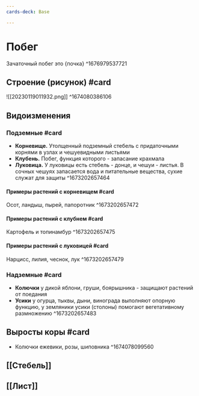```yaml
---
cards-deck: Base

---
```


# Побег

Зачаточный побег это {почка}
^1676979537721

## Строение (рисунок) #card 
![[20230119011932.png]]
^1674080386106

## Видоизменения  

### Подземные #card
- **Корневище.** Утолщенный подземный стебель с придаточными корнями в узлах и чешуевидными листьями
- **Клубень.** Побег, функция которого - запасание крахмала
- **Луковица.** У луковицы есть стебель - донце, и чешуи - листья. В сочных чешуях запасается вода и питательные вещества, сухие служат для защиты
^1673202657464

#### Примеры растений с корневищем #card 
Осот, ландыш, пырей, папоротник
^1673202657472

#### Примеры растений с клубнем #card 
Картофель и топинамбур
^1673202657475

#### Примеры растений с луковицей #card 
Нарцисс, лилия, чеснок, лук
^1673202657479

### Надземные #card
- **Колючки** у дикой яблони, груши, боярышника - защищают растений от поедания
- **Усики** у огурца, тыквы, дыни, винограда выполняют опорную функцию, у земляники усики (столоны) помогают вегетативному размножению
^1673202657483

## Выросты коры #card 
- Колючки ежевики, розы, шиповника
^1674078099560


## [[Стебель]]
## [[Лист]]
